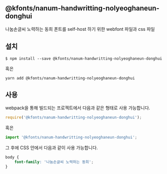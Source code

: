 
@kfonts/nanum-handwritting-nolyeoghaneun-donghui
---------------------

나눔손글씨 노력하는 동희 폰트를 self-host 하기 위한 webfont 파일과 css 파일

설치
----

```
$ npm install --save @kfonts/nanum-handwritting-nolyeoghaneun-donghui
```

혹은

```
yarn add @kfonts/nanum-handwritting-nolyeoghaneun-donghui
```

사용
----

webpack을 통해 빌드되는 프로젝트에서 다음과 같은 형태로 사용 가능합니다.

```js
require('@kfonts/nanum-handwritting-nolyeoghaneun-donghui');
```

혹은

```js
import '@kfonts/nanum-handwritting-nolyeoghaneun-donghui';
```

그 후에 CSS 안에서 다음과 같이 사용 가능합니다.

```css
body {
    font-family: '나눔손글씨 노력하는 동희';
}
```
